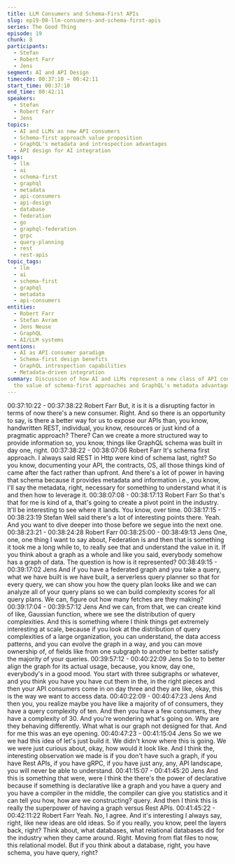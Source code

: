 ```yaml
---
title: LLM Consumers and Schema-First APIs
slug: ep19-08-llm-consumers-and-schema-first-apis
series: The Good Thing
episode: 19
chunk: 8
participants:
  - Stefan
  - Robert Farr
  - Jens
segment: AI and API Design
timecode: 00:37:10 – 00:42:11
start_time: 00:37:10
end_time: 00:42:11
speakers:
  - Stefan
  - Robert Farr
  - Jens
topics:
  - AI and LLMs as new API consumers
  - Schema-first approach value proposition
  - GraphQL's metadata and introspection advantages
  - API design for AI integration
tags:
  - llm
  - ai
  - schema-first
  - graphql
  - metadata
  - api-consumers
  - api-design
  - database
  - federation
  - go
  - graphql-federation
  - grpc
  - query-planning
  - rest
  - rest-apis
topic_tags:
  - llm
  - ai
  - schema-first
  - graphql
  - metadata
  - api-consumers
entities:
  - Robert Farr
  - Stefan Avram
  - Jens Neuse
  - GraphQL
  - AI/LLM systems
mentions:
  - AI as API consumer paradigm
  - Schema-first design benefits
  - GraphQL introspection capabilities
  - Metadata-driven integration
summary: Discussion of how AI and LLMs represent a new class of API consumers, highlighting
  the value of schema-first approaches and GraphQL's metadata advantages for AI integration.
---
```


00:37:10:22 - 00:37:38:22
Robert Farr
But, it is it is a disrupting factor in terms of now there's a new consumer. Right. And so there is
an opportunity to say, is there a better way for us to expose our APIs than, you know,
handwritten REST, individual, you know, resources or just kind of a pragmatic approach?
There? Can we create a more structured way to provide information so, you know, things like
GraphQL schema was built in day one, right.
00:37:38:22 - 00:38:07:06
Robert Farr
It's schema first approach. I always said REST in Http were kind of schema last, right? So you
know, documenting your API, the contracts, OS, all those things kind of came after the fact
rather than upfront. And there's a lot of power in having that schema because it provides
metadata and information i.e., you know, I'll say the metadata, right, necessary for something to
understand what it is and then how to leverage it.
00:38:07:08 - 00:38:17:13
Robert Farr
So that's that for me is kind of a, that's going to create a pivot point in the industry. It'll be
interesting to see where it lands. You know, over time.
00:38:17:15 - 00:38:23:19
Stefan
Well said there's a lot of interesting points there. Yeah. And you want to dive deeper into those
before we segue into the next one.
00:38:23:21 - 00:38:24:28
Robert Farr
00:38:25:00 - 00:38:49:13
Jens
One, one, one thing I want to say about, Federation is and then that is something it took me a
long while to, to really see that and understand the value in it. If you think about a graph as a
whole and like you said, everybody somehow has a graph of data. The question is how is it
represented?
00:38:49:15 - 00:39:17:02
Jens
And if you have a federated graph and you take a query, what we have built is we have built, a
serverless query planner so that for every query, we can show you how the query plan looks like
and we can analyze all of your query plans so we can build complexity scores for all query
plans. We can, figure out how many fetches are they making?
00:39:17:04 - 00:39:57:12
Jens
And we can, from that, we can create kind of like, Gaussian function, where we see the
distribution of query complexities. And this is something where I think things get extremely
interesting at scale, because if you look at the distribution of query complexities of a large
organization, you can understand, the data access patterns, and you can evolve the graph in a
way, and you can move ownership of, of fields like from one subgraph to another to better
satisfy the majority of your queries.
00:39:57:12 - 00:40:22:09
Jens
So to to better align the graph for its actual usage, because, you know, day one, everybody's in
a good mood. You start with three subgraphs or whatever, and you think you have you have cut
them in the, in the right pieces and then your API consumers come in on day three and they are
like, okay, this is the way we want to access data.
00:40:22:09 - 00:40:47:23
Jens
And then you, you realize maybe you have like a majority of of consumers, they have a query
complexity of ten. And then you have a few consumers, they have a complexity of 30. And
you're wondering what's going on. Why are they behaving differently. What what is our graph
not designed for that. And for me this was an eye opening.
00:40:47:23 - 00:41:15:04
Jens
So we we we had this idea of let's just build it. We didn't know where this is going. We we were
just curious about, okay, how would it look like. And I think the, interesting observation we made
is if you don't have such a graph, if you have Rest APIs, if you have gRPC, if you have just any,
any, API landscape, you will never be able to understand.
00:41:15:07 - 00:41:45:20
Jens
And this is something that were, were I think the there's the power of declarative because if
something is declarative like a graph and you have a query and you have a compiler in the
middle, the compiler can give you statistics and it can tell you how, how are we constructing?
query. And then I think this is really the superpower of having a graph versus Rest APIs.
00:41:45:22 - 00:42:11:22
Robert Farr
Yeah. No, I agree. And it's interesting I always say, right, like new ideas are old ideas. So if you
really, you know, peel the layers back, right? Think about, what databases, what relational
databases did for the industry when they came around. Right. Moving from flat files to now, this
relational model. But if you think about a database, right, you have schema, you have query,
right?